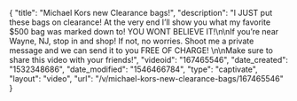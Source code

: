 {
    "title": "Michael Kors new Clearance bags!",
    "description": "I JUST put these bags on clearance!  At the very end I’ll show you what my favorite $500 bag was marked down to!  YOU WONT BELIEVE IT!\n\nIf you’re near Wayne, NJ, stop in and shop!  If not, no worries. Shoot me a private message and we can send it to you FREE OF CHARGE! \n\nMake sure to share this video with your friends!",
    "videoid": "167465546",
    "date_created": "1532348686",
    "date_modified": "1546466784",
    "type": "captivate",
    "layout": "video",
    "url": "\/v\/michael-kors-new-clearance-bags\/167465546"
}